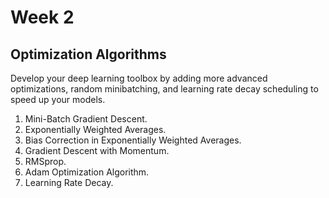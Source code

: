 # Week 2

## Optimization Algorithms 

Develop your deep learning toolbox by adding more advanced optimizations, random minibatching, and learning rate decay scheduling to speed up your models.

1. Mini-Batch Gradient Descent.
2. Exponentially Weighted Averages.
3. Bias Correction in Exponentially Weighted Averages.
4. Gradient Descent with Momentum.
5. RMSprop. 
6. Adam Optimization Algorithm. 
7. Learning Rate Decay. 
